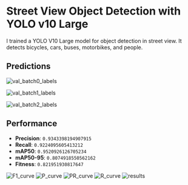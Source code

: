 # Street View Object Detection with YOLO v10 Large

I trained a YOLO V10 Large model for object detection in street view. It detects bicycles, cars, buses, motorbikes, and people.

## Predictions
![val_batch0_labels](https://github.com/Jefi-Ryan/Street-View-Object-Detection-with-YOLOV10L/assets/114754832/aaae059b-aa9f-4ef9-8e9d-402e634829cd)

![val_batch1_labels](https://github.com/Jefi-Ryan/Street-View-Object-Detection-with-YOLOV10L/assets/114754832/afc0564e-6e99-481f-be44-6e54f98470b6)

![val_batch2_labels](https://github.com/Jefi-Ryan/Street-View-Object-Detection-with-YOLOV10L/assets/114754832/b5dfac14-d202-49f7-bb05-033eae1efd5b)

## Performance
- **Precision**: `0.9343398194907915`
- **Recall**: `0.9224095605413212`
- **mAP50**: `0.9520926126705234`
- **mAP50-95**: `0.8074918550562162`
- **Fitness**: `0.821951930817647`

![F1_curve](https://github.com/Jefi-Ryan/Street-View-Object-Detection-with-YOLOV10L/assets/114754832/912a0751-ee48-4262-8b21-efa58f3a6261)
![P_curve](https://github.com/Jefi-Ryan/Street-View-Object-Detection-with-YOLOV10L/assets/114754832/00efc2bf-c2fb-46c4-beba-ef549a4340e6)
![PR_curve](https://github.com/Jefi-Ryan/Street-View-Object-Detection-with-YOLOV10L/assets/114754832/1449153f-929e-4967-ba4a-3f7146ebc989)
![R_curve](https://github.com/Jefi-Ryan/Street-View-Object-Detection-with-YOLOV10L/assets/114754832/43472a9a-3700-40fa-a0ec-babf6d637e3a)
![results](https://github.com/Jefi-Ryan/Street-View-Object-Detection-with-YOLOV10L/assets/114754832/147cbe85-78b6-4601-b708-abdca32e1ca4)
